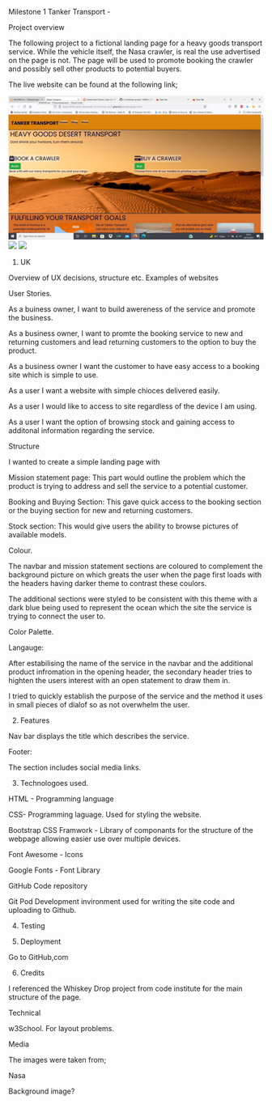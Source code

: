 Milestone 1 Tanker Transport - 

Project overview 

The following project to a fictional landing page for a heavy goods transport service. While the vehicle itself, the Nasa crawler, is real the use advertised on the page is not. The page will be used to promote booking the crawler and possibly sell other products to potential buyers. 

The live website can be found at the following link;



<img src="images/desktop.jpeg">
<img src="images/tablet.jpeg">
<img src="images/phone.jpeg">


1. UK

Overview of UX decisions, structure etc. Examples of websites 

User Stories. 

As a buiness owner, I want to build awereness of the service and promote the business. 

As a business owner, I want to promte the booking service to new and returning customers and lead returning customers to the option to buy the product. 

As a business owner I want the customer to have easy access to a booking site which is simple to use.

As a user I want a website with simple chioces delivered easily. 

As a user I would like to access to site regardless of the device I am using. 

As a user I want the option of browsing stock and gaining access to additonal information regarding the service. 

Structure 

I wanted to create a simple landing page with 



Mission statement page: This part would outline the problem which the product is trying to address and sell the service to a potential customer. 

Booking and Buying Section: This gave quick access to the booking section or the buying section for new and returning customers. 

Stock section: This would give users the ability to browse pictures of available models. 


Colour. 

The navbar and mission statement sections are coloured to complement the background picture on which greats the user when the page first loads with the headers having darker theme to contrast these coulors. 

The additional sections were styled to be consistent with this theme with a dark blue being used to represent the ocean which the site the service is trying to connect the user to. 


Color Palette. 

Langauge:

After estabilising the name of the service in the navbar and the additional product infromation in the opening header, the secondary header tries to highten the users interest with an open statement to draw them in. 

I tried to quickly establish the purpose of the service and the method it uses in small pieces of dialof so as not overwhelm the user. 

2. Features



Nav bar displays the title which describes the service. 



Footer:

The section includes social media links. 



3. Technologoes used. 

HTML - Programming language

CSS- Programming laguage. Used for styling the website. 

Bootstrap CSS Framwork - Library of componants for the structure of the webpage allowing easier use over multiple devices. 

Font Awesome - Icons 

Google Fonts - Font Library 



GitHub Code repository

Git Pod Development invironment used for writing the site code and uploading to Github. 

4. Testing 

5. Deployment 


Go to GitHub,com 


6. Credits

I referenced the Whiskey Drop project from code institute for the main structure of the page. 

Technical 

w3School. For layout problems. 


Media

The images were taken from;

Nasa 

Background image?




